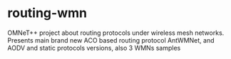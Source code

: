 routing-wmn
===========

OMNeT++ project about routing protocols under wireless mesh networks. Presents main brand new ACO based routing protocol AntWMNet, and  AODV and static protocols versions, also 3 WMNs samples
